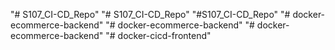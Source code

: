 "# S107_CI-CD_Repo" 
"# S107_CI-CD_Repo" 
"#S107_CI-CD_Repo"
"# docker-ecommerce-backend" 
"# docker-ecommerce-backend" 
"# docker-ecommerce-backend" 
"# docker-cicd-frontend" 
